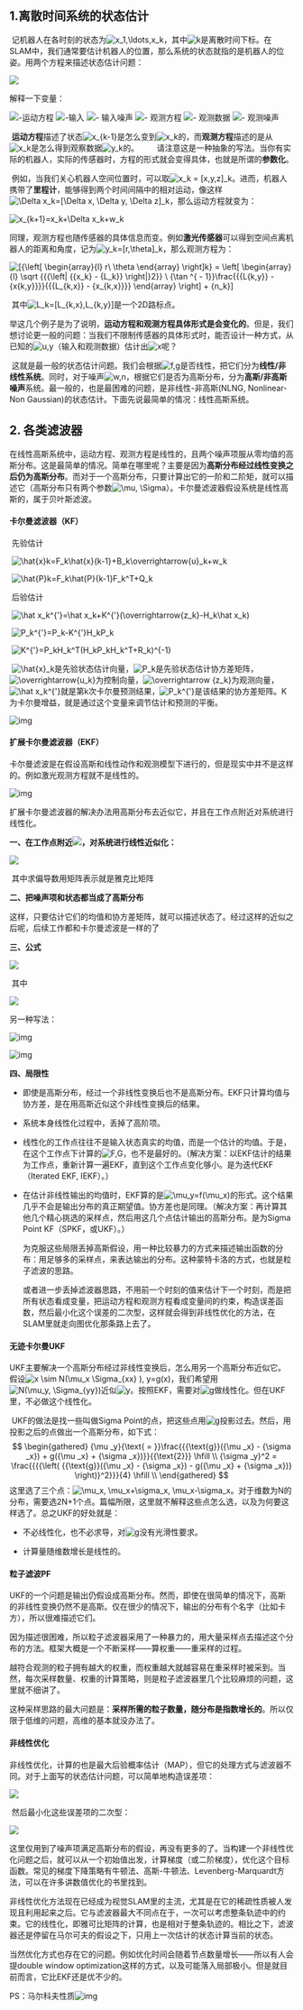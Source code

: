 ## 1.离散时间系统的状态估计

​	记机器人在各时刻的状态为![x_1,\ldots,x_k](http://zhihu.com/equation?tex=x_1%2C%5Cldots%2Cx_k)，其中![k](http://zhihu.com/equation?tex=k)是离散时间下标。在SLAM中，我们通常要估计机器人的位置，那么系统的状态就指的是机器人的位姿。用两个方程来描述状态估计问题：

![](https://www.zhihu.com/equation?tex=%5C%5B%5Cleft%5C%7B+%5Cbegin%7Barray%7D%7Bl%7D%0A%7Bx_k%7D+%3D+f%5Cleft%28+%7B%7Bx_%7Bk+-+1%7D%7D%2C%7Bu_k%7D%2C%7Bw_k%7D%7D+%5Cright%29%5C%5C%0A%7By_k%7D+%3D+g%5Cleft%28+%7B%7Bx_k%7D%2C%7Bn_k%7D%7D+%5Cright%29%0A%5Cend%7Barray%7D+%5Cright.%5C%5D)

解释一下变量：

![](https://www.zhihu.com/equation?tex=f)-运动方程
![](https://www.zhihu.com/equation?tex=u)-输入
![](https://www.zhihu.com/equation?tex=w)- 输入噪声
![](https://www.zhihu.com/equation?tex=g)- 观测方程
![](https://www.zhihu.com/equation?tex=y)- 观测数据
![](https://www.zhihu.com/equation?tex=n)- 观测噪声

​	**运动方程**描述了状态![x_{k-1}](http://zhihu.com/equation?tex=x_%7Bk-1%7D)是怎么变到![x_k](http://zhihu.com/equation?tex=x_k)的，而**观测方程**描述的是从![x_k](http://zhihu.com/equation?tex=x_k)是怎么得到观察数据![y_k](http://zhihu.com/equation?tex=y_k)的。
　　请注意这是一种抽象的写法。当你有实际的机器人，实际的传感器时，方程的形式就会变得具体，也就是所谓的**参数化**。

​	例如，当我们关心机器人空间位置时，可以取![x_k = [x,y,z]_k](http://zhihu.com/equation?tex=x_k+%3D+%5Bx%2Cy%2Cz%5D_k)。进而，机器人携带了**里程计**，能够得到两个时间间隔中的相对运动，像这样![\Delta x_k=[\Delta x, \Delta y, \Delta z]_k](http://zhihu.com/equation?tex=%5CDelta+x_k%3D%5B%5CDelta+x%2C+%5CDelta+y%2C+%5CDelta+z%5D_k)，那么运动方程就变为：

![x_{k+1}=x_k+\Delta x_k+w_k](http://zhihu.com/equation?tex=x_%7Bk%2B1%7D%3Dx_k%2B%5CDelta+x_k%2Bw_k)

​	同理，观测方程也随传感器的具体信息而变。例如**激光传感器**可以得到空间点离机器人的距离和角度，记为![y_k=[r,\theta]_k](http://zhihu.com/equation?tex=y_k%3D%5Br%2C%5Ctheta%5D_k)，那么观测方程为：

![\[{\left[ \begin{array}{l} r\\ \theta  \end{array} \right]_k} = \left[ \begin{array}{l} \sqrt {{{\left\| {{x_k} - {L_k}} \right\|}_2}} \\ {\tan ^{ - 1}}\frac{{{L_{k,y}} - {x_{k,y}}}}{{{L_{k,x}} - {x_{k,x}}}} \end{array} \right] + {n_k}\]](http://zhihu.com/equation?tex=%5C%5B%7B%5Cleft%5B+%5Cbegin%7Barray%7D%7Bl%7D%0Ar%5C%5C%0A%5Ctheta+%0A%5Cend%7Barray%7D+%5Cright%5D_k%7D+%3D+%5Cleft%5B+%5Cbegin%7Barray%7D%7Bl%7D%0A%5Csqrt+%7B%7B%7B%5Cleft%5C%7C+%7B%7Bx_k%7D+-+%7BL_k%7D%7D+%5Cright%5C%7C%7D_2%7D%7D+%5C%5C%0A%7B%5Ctan+%5E%7B+-+1%7D%7D%5Cfrac%7B%7B%7BL_%7Bk%2Cy%7D%7D+-+%7Bx_%7Bk%2Cy%7D%7D%7D%7D%7B%7B%7BL_%7Bk%2Cx%7D%7D+-+%7Bx_%7Bk%2Cx%7D%7D%7D%7D%0A%5Cend%7Barray%7D+%5Cright%5D+%2B+%7Bn_k%7D%5C%5D)

​						其中![L_k=[L_{k,x},L_{k,y}]](http://zhihu.com/equation?tex=L_k%3D%5BL_%7Bk%2Cx%7D%2CL_%7Bk%2Cy%7D%5D)是一个2D路标点。

​	举这几个例子是为了说明，**运动方程和观测方程具体形式是会变化的**。但是，我们想讨论更一般的问题：当我们不限制传感器的具体形式时，能否设计一种方式，从已知的![u,y](http://zhihu.com/equation?tex=u%2Cy)（输入和观测数据）估计出![x](http://zhihu.com/equation?tex=x)呢？

​	这就是最一般的状态估计问题。我们会根据![f,g](http://zhihu.com/equation?tex=f%2Cg)是否线性，把它们分为**线性/非线性系统**。同时，对于噪声![w,n](http://zhihu.com/equation?tex=w%2Cn)，根据它们是否为高斯分布，分为**高斯/非高斯噪声**系统。最一般的，也是最困难的问题，是非线性-非高斯(NLNG, Nonlinear-Non Gaussian)的状态估计。下面先说最简单的情况：线性高斯系统。

## 2. 各类滤波器

​	在线性高斯系统中，运动方程、观测方程是线性的，且两个噪声项服从零均值的高斯分布。这是最简单的情况。简单在哪里呢？主要是因为**高斯分布经过线性变换之后仍为高斯分布**。而对于一个高斯分布，只要计算出它的一阶和二阶矩，就可以描述它（高斯分布只有两个参数![\mu, \Sigma](http://zhihu.com/equation?tex=%5Cmu%2C+%5CSigma)）。卡尔曼滤波器假设系统是线性高斯的，属于贝叶斯滤波。

#### 卡尔曼滤波器（KF）

​	先验估计

​	![\hat{x}_k=F_k\hat{x}_{k-1}+B_k\overrightarrow{u}_k+w_k](https://www.zhihu.com/equation?tex=%5Chat%7Bx%7D_k%3DF_k%5Chat%7Bx%7D_%7Bk-1%7D%2BB_k%5Coverrightarrow%7Bu%7D_k%2Bw_k)

​	![\hat{P}_k=F_k\hat{P}_{k-1}F_k^T+Q_k](https://www.zhihu.com/equation?tex=%5Chat%7BP%7D_k%3DF_k%5Chat%7BP%7D_%7Bk-1%7DF_k%5ET%2BQ_k)

​	后验估计

​	![\hat x_k^{'}=\hat x_k+K^{'}(\overrightarrow{z_k}-H_k\hat x_k)](https://www.zhihu.com/equation?tex=%5Chat+x_k%5E%7B%27%7D%3D%5Chat+x_k%2BK%5E%7B%27%7D%28%5Coverrightarrow%7Bz_k%7D-H_k%5Chat+x_k%29)

​	![P_k^{'}=P_k-K^{'}H_kP_k](https://www.zhihu.com/equation?tex=P_k%5E%7B%27%7D%3DP_k-K%5E%7B%27%7DH_kP_k)

​	![K^{'}=P_kH_k^T(H_kP_kH_k^T+R_k)^{-1}](https://www.zhihu.com/equation?tex=K%5E%7B%27%7D%3DP_kH_k%5ET%28H_kP_kH_k%5ET%2BR_k%29%5E%7B-1%7D)

​	![\hat{x}_k](https://www.zhihu.com/equation?tex=%5Chat%7Bx%7D_k)是先验状态估计向量，![P_k](https://www.zhihu.com/equation?tex=P_k)是先验状态估计协方差矩阵，![\overrightarrow{u_k}](https://www.zhihu.com/equation?tex=%5Coverrightarrow%7Bu_k%7D)为控制向量，![\overrightarrow {z_k}](https://www.zhihu.com/equation?tex=%5Coverrightarrow+%7Bz_k%7D)为观测向量，![\hat x_k^{'}](https://www.zhihu.com/equation?tex=%5Chat+x_k%5E%7B%27%7D)就是第k次卡尔曼预测结果，![P_k^{'}](https://www.zhihu.com/equation?tex=P_k%5E%7B%27%7D)是该结果的协方差矩阵。K为卡尔曼增益，就是通过这个变量来调节估计和预测的平衡。

![img](https://ss0.baidu.com/6ONWsjip0QIZ8tyhnq/it/u=2959512819,1155557907&fm=173&app=25&f=JPEG?w=451&h=286&s=1AAA742319DECCC81CFDA0DF0000C0B1)

#### 扩展卡尔曼滤波器（EKF）

​	卡尔曼滤波是在假设高斯和线性动作和观测模型下进行的，但是现实中并不是这样的。例如激光观测方程就不是线性的。

![img](https://ss1.baidu.com/6ONXsjip0QIZ8tyhnq/it/u=440523115,2395546669&fm=173&app=25&f=JPEG?w=416&h=135&s=80B4C433EBA458030C5DD0DA000050B0)

​	扩展卡尔曼滤波器的解决办法用高斯分布去近似它，并且在工作点附近对系统进行线性化。

**一、在工作点附近![](https://www.zhihu.com/equation?tex=%5C%5B%7B%7B%5Chat+x%7D_%7Bk+-+1%7D%7D%2C%7B%7B%5Ctilde+x%7D_k%7D%5C%5D)，对系统进行线性近似化：**

![](https://www.zhihu.com/equation?tex=%5C%5B%5Cbegin%7Barray%7D%7Bl%7D%0Af%5Cleft%28+%7B%7Bx_%7Bk+-+1%7D%7D%2C%7Bv_k%7D%2C%7Bw_k%7D%7D+%5Cright%29+%5Capprox+f%5Cleft%28+%7B%7B%7B%5Chat+x%7D_%7Bk+-+1%7D%7D%2C%7Bv_k%7D%2C0%7D+%5Cright%29+%2B+%5Cfrac%7B%7B%5Cpartial+f%7D%7D%7B%7B%5Cpartial+%7Bx_%7Bk+-+1%7D%7D%7D%7D%5Cleft%28+%7B%7Bx_%7Bk+-+1%7D%7D+-+%7B%7B%5Chat+x%7D_%7Bk+-+1%7D%7D%7D+%5Cright%29+%2B+%5Cfrac%7B%7B%5Cpartial+f%7D%7D%7B%7B%5Cpartial+%7Bw_k%7D%7D%7D%7Bw_k%7D%5C%5C%0Ag%5Cleft%28+%7B%7Bx_k%7D%2C%7Bn_k%7D%7D+%5Cright%29+%5Capprox+g%5Cleft%28+%7B%7B%7B%5Ctilde+x%7D_k%7D%2C0%7D+%5Cright%29+%2B+%5Cfrac%7B%7B%5Cpartial+g%7D%7D%7B%7B%5Cpartial+%7Bx_k%7D%7D%7D%7Bn_k%7D%0A%5Cend%7Barray%7D%5C%5D)

​	其中求偏导数用矩阵表示就是雅克比矩阵

**二、把噪声项和状态都当成了高斯分布**

​	这样，只要估计它们的均值和协方差矩阵，就可以描述状态了。经过这样的近似之后呢，后续工作都和卡尔曼滤波是一样的了

**三、公式**

![](http://zhihu.com/equation?tex=%5C%5B%5Cbegin%7Barray%7D%7Bl%7D%0A%7B%7B%5Ctilde+P%7D_k%7D+%3D+%7BF_%7Bk+-+1%7D%7D%7B%7B%5Chat+P%7D_%7Bk+-+1%7D%7DF_%7Bk+-+1%7D%5ET+%2B+Q_k%27%5C%5C%0A%7B%7B%5Ctilde+x%7D_k%7D+%3D+f%5Cleft%28+%7B%7B%7B%5Chat+x%7D_%7Bk+-+1%7D%7D%2C%7Bv_k%7D%2C0%7D+%5Cright%29%5C%5C%0A%7BK_k%7D+%3D+%7B%7B%5Ctilde+P%7D_k%7DG_k%5ET%7B%5Cleft%28+%7B%7BG_k%7D%7B%7B%5Ctilde+P%7D_k%7DG_k%5ET+%2B+R_k%27%7D+%5Cright%29%5E%7B+-+1%7D%7D%5C%5C%0A%7B%7B%5Chat+P%7D_k%7D+%3D+%5Cleft%28+%7BI+-+%7BK_k%7D%7BG_k%7D%7D+%5Cright%29%7B%7B%5Ctilde+P%7D_k%7D%5C%5C%0A%7B%7B%5Chat+x%7D_k%7D+%3D+%7B%7B%5Ctilde+x%7D_k%7D+%2B+%7BK_k%7D%5Cleft%28+%7B%7By_k%7D+-+g%28%7B%7B%5Ctilde+x%7D_k%7D%2C0%29%7D+%5Cright%29%0A%5Cend%7Barray%7D%5C%5D)

​	其中

![](http://zhihu.com/equation?tex=%5C%5BF_%7Bk-1%7D+%3D+%7B%5Cleft.+%7B%5Cfrac%7B%7B%5Cpartial+f%7D%7D%7B%7B%5Cpartial+%7Bx_%7Bk+-+1%7D%7D%7D%7D%7D+%5Cright%7C_%7B%7B%7B%5Chat+x%7D_%7Bk+-+1%7D%7D%7D%7D%2C%7BG_k%7D+%3D+%7B%5Cleft.+%7B%5Cfrac%7B%7B%5Cpartial+f%7D%7D%7B%7B%5Cpartial+%7Bx_k%7D%7D%7D%7D+%5Cright%7C_%7B%7B%7B%5Ctilde+x%7D_k%7D%7D%7D%5C%5D)

另一种写法：

![img](https://ss0.baidu.com/6ONWsjip0QIZ8tyhnq/it/u=2900172255,4052183982&fm=173&app=25&f=JPEG?w=441&h=235&s=8438E532119A41C84A5571CB0000C0B2)

![img](https://ss2.baidu.com/6ONYsjip0QIZ8tyhnq/it/u=2168246801,966478264&fm=173&app=25&f=JPEG?w=448&h=263&s=0AAA7C23191EC4C810DD90DE0000C0B2)

**四、局限性**

- 即使是高斯分布，经过一个非线性变换后也不是高斯分布。EKF只计算均值与协方差，是在用高斯近似这个非线性变换后的结果。

- 系统本身线性化过程中，丢掉了高阶项。

- 线性化的工作点往往不是输入状态真实的均值，而是一个估计的均值。于是，在这个工作点下计算的![F,G](http://zhihu.com/equation?tex=F%2CG)，也不是最好的。（解决方案：以EKF估计的结果为工作点，重新计算一遍EKF，直到这个工作点变化够小。是为迭代EKF（Iterated EKF, IEKF）。）

- 在估计非线性输出的均值时，EKF算的是![\mu_y=f(\mu_x)](http://zhihu.com/equation?tex=%5Cmu_y%3Df%28%5Cmu_x%29)的形式。这个结果几乎不会是输出分布的真正期望值。协方差也是同理。（解决方案：再计算其他几个精心挑选的采样点，然后用这几个点估计输出的高斯分布。是为Sigma Point KF（SPKF，或UKF）。）

  ​	为克服这些局限丢掉高斯假设，用一种比较暴力的方式来描述输出函数的分布：用足够多的采样点，来表达输出的分布。这种蒙特卡洛的方式，也就是粒子滤波的思路。

  ​	或者进一步丢掉滤波器思路，不用前一个时刻的值来估计下一个时刻，而是把所有状态看成变量，把运动方程和观测方程看成变量间的约束，构造误差函数，然后最小化这个误差的二次型，这样就会得到非线性优化的方法，在SLAM里就走向图优化那条路上去了。

#### 无迹卡尔曼UKF

  ​	UKF主要解决一个高斯分布经过非线性变换后，怎么用另一个高斯分布近似它。假设![x \sim N(\mu_x \Sigma_{xx} ), y=g(x)](http://zhihu.com/equation?tex=x+%5Csim+N%28%5Cmu_x+%5CSigma_%7Bxx%7D+%29%2C+y%3Dg%28x%29)，我们希望用![N(\mu_y, \Sigma_{yy})](http://zhihu.com/equation?tex=N%28%5Cmu_y%2C+%5CSigma_%7Byy%7D%29)近似![y](http://zhihu.com/equation?tex=y)。按照EKF，需要对![g](http://zhihu.com/equation?tex=g)做线性化。但在UKF里，不必做这个线性化。

  ​	UKF的做法是找一些叫做Sigma Point的点，把这些点用![g](http://zhihu.com/equation?tex=g)投影过去。然后，用投影之后的点做出一个高斯分布，如下式：
$$
\begin{gathered}
  {\mu _y}{\text{ = }}\frac{{{\text{g}}({\mu _x} - {\sigma _x}) + g({\mu _x} + {\sigma _x})}}{{\text{2}}} \hfill \\
  {\sigma _y}^2 = \frac{{{{\left( {{\text{g}}({\mu _x} - {\sigma _x}) - g({\mu _x} + {\sigma _x})} \right)}^2}}}{4} \hfill \\ 
\end{gathered}
$$
这里选了三个点：![\mu_x, \mu_x+\sigma_x, \mu_x-\sigma_x](http://zhihu.com/equation?tex=%5Cmu_x%2C+%5Cmu_x%2B%5Csigma_x%2C+%5Cmu_x-%5Csigma_x)。对于维数为N的分布，需要选2N+1个点。篇幅所限，这里就不解释这些点怎么选，以及为何要这样选了。总之UKF的好处就是：

- 不必线性化，也不必求导，对![g](http://zhihu.com/equation?tex=g)没有光滑性要求。

- 计算量随维数增长是线性的。

#### 粒子滤波PF

​	UKF的一个问题是输出仍假设成高斯分布。然而，即使在很简单的情况下，高斯的非线性变换仍然不是高斯。仅在很少的情况下，输出的分布有个名字（比如卡方），所以很难描述它们。

​	因为描述很困难，所以粒子滤波器采用了一种暴力的，用大量采样点去描述这个分布的方法。框架大概是一个不断采样——算权重——重采样的过程。

​	越符合观测的粒子拥有越大的权重，而权重越大就越容易在重采样时被采到。当然，每次采样数量、权重的计算策略，则是粒子滤波器里几个比较麻烦的问题，这里就不细讲了。

​	这种采样思路的最大问题是：**采样所需的粒子数量，随分布是指数增长的**。所以仅限于低维的问题，高维的基本就没办法了。

#### 非线性优化

​	非线性优化，计算的也是最大后验概率估计（MAP），但它的处理方式与滤波器不同。对于上面写的状态估计问题，可以简单地构造误差项：

![](http://zhihu.com/equation?tex=%5C%5B%5Cbegin%7Barray%7D%7Bl%7D%0A%7Be_%7Bv%2Ck%7D%7D%5Cleft%28+x+%5Cright%29+%3D+%7Bx_k%7D+-+f%5Cleft%28+%7B%7Bx_%7Bk+-+1%7D%7D%2C%7Bv_k%7D%2C0%7D+%5Cright%29%5C%5C%0A%7Be_%7By%2Ck%7D%7D%5Cleft%28+x+%5Cright%29+%3D+%7By_k%7D+-+g%5Cleft%28+%7B%7Bx_k%7D%2C0%7D+%5Cright%29%0A%5Cend%7Barray%7D%5C%5D)

​	然后最小化这些误差项的二次型：

![](http://zhihu.com/equation?tex=%5C%5B%5Cmin+J%5Cleft%28+x+%5Cright%29+%3D+%5Csum%5Climits_%7Bk+%3D+1%7D%5EK+%7B%5Cleft%28+%7B%5Cfrac%7B1%7D%7B2%7D%7Be_%7Bv%2Ck%7D%7D%7B%7B%5Cleft%28+x+%5Cright%29%7D%5ET%7DW_%7Bv%2Ck%7D%5E%7B+-+1%7D%7Be_%7Bv%2Ck%7D%7D%5Cleft%28+x+%5Cright%29%7D+%5Cright%29+%2B+%5Csum%5Climits_%7Bk+%3D+1%7D%5EK+%7B%5Cleft%28+%7B%5Cfrac%7B1%7D%7B2%7D%7Be_%7By%2Ck%7D%7D%7B%7B%5Cleft%28+x+%5Cright%29%7D%5ET%7DW_%7Bv%2Ck%7D%5E%7B+-+1%7D%7Be_%7Bv%2Ck%7D%7D%5Cleft%28+x+%5Cright%29%7D+%5Cright%29%7D+%7D+%5C%5D)

​	这里仅用到了噪声项满足高斯分布的假设，再没有更多的了。当构建一个非线性优化问题之后，就可以从一个初始值出发，计算梯度（或二阶梯度），优化这个目标函数。常见的梯度下降策略有牛顿法、高斯-牛顿法、Levenberg-Marquardt方法，可以在许多讲数值优化的书里找到。

​	非线性优化方法现在已经成为视觉SLAM里的主流，尤其是在它的稀疏性质被人发现且利用起来之后。它与滤波器最大不同点在于，一次可以考虑整条轨迹中的约束。它的线性化，即雅可比矩阵的计算，也是相对于整条轨迹的。相比之下，滤波器还是停留在马尔可夫的假设之下，只用上一次估计的状态计算当前的状态。

​	当然优化方式也存在它的问题。例如优化时间会随着节点数量增长——所以有人会提double window optimization这样的方式，以及可能落入局部极小。但是就目前而言，它比EKF还是优不少的。

PS：马尔科夫性质![img](https://gss1.bdstatic.com/9vo3dSag_xI4khGkpoWK1HF6hhy/baike/s%3D513/sign=31aaa6a2923df8dca23d8f90fe1072bf/43a7d933c895d143ec2e4c767ef082025aaf070e.jpg)
